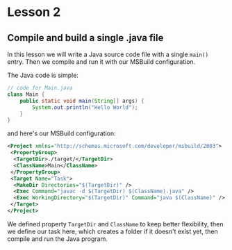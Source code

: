 # Lesson 2

## Compile and build a single .java file

In this lesson we will write a Java source code file with a single `main()` entry.
Then we compile and run it with our MSBuild configuration.

The Java code is simple:
```java
// code for Main.java
class Main {
    public static void main(String[] args) {
        System.out.println("Hello World");
    }
}
```

and here's our MSBuild configuration:
```xml
<Project xmlns="http://schemas.microsoft.com/developer/msbuild/2003">
 <PropertyGroup>
  <TargetDir>./target/</TargetDir>
  <ClassName>Main</ClassName>
 </PropertyGroup>
 <Target Name="Task">
  <MakeDir Directories="$(TargetDir)" />
  <Exec Command="javac -d $(TargetDir) $(ClassName).java" />
  <Exec WorkingDirectory="$(TargetDir)" Command="java $(ClassName)" />
 </Target>
</Project>
```

We defined property `TargetDir` and `ClassName` to keep better flexibility,
then we define our task here, which creates a folder if it doesn't exist yet,
then compile and run the Java program.

